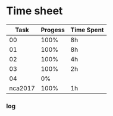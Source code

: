 # Time sheet

|Task|Progess|Time Spent|
|----|-------|----------|
|00|100%|8h|
|01|100%|8h|
|02|100%|4h|
|03|100%|2h|
|04|0%||
|nca2017|100%|1h|

### log

